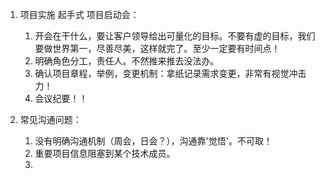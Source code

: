 1. 项目实施 起手式 项目启动会：
   1. 开会在干什么，要让客户领导给出可量化的目标。不要有虚的目标，我们要做世界第一，尽善尽美，这样就完了。至少一定要有时间点！
   2. 明确角色分工，责任人。不然推来推去没法办。
   3. 确认项目章程，举例，变更机制：拿纸记录需求变更，非常有视觉冲击力！
   4. 会议纪要！！



2. 常见沟通问题：
   1. 没有明确沟通机制（周会，日会？），沟通靠'觉悟'。不可取！
   2. 重要项目信息阻塞到某个技术成员。
   3. 

